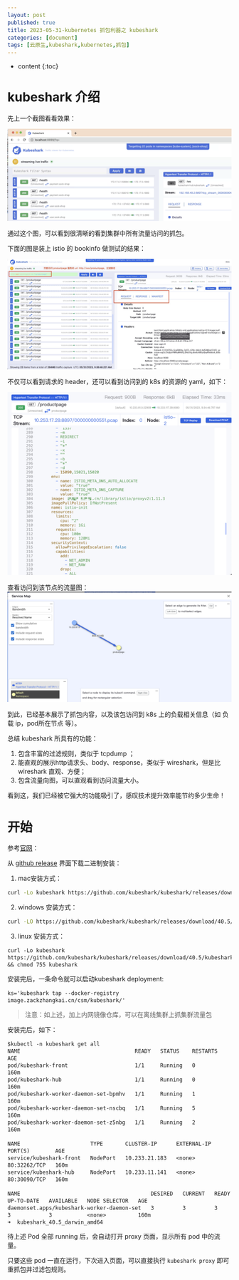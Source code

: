 ```yaml
---
layout: post
published: true
title: 2023-05-31-kubernetes 抓包利器之 kubeshark
categories: [document]
tags: [云原生,kubeshark,kubernetes,抓包]
---
```

* content
{:toc}

# kubeshark 介绍

先上一个截图看看效果：


![官方 shark 图](/images/kubeshark-ui.png) 

通过这个图，可以看到很清晰的看到集群中所有流量访问的抓包。

下面的图是装上 istio 的 bookinfo 做测试的结果：

![过滤 productpage 访问路径的http 包](/images/kubeshark-productpage.jpg) 

不仅可以看到请求的 header，还可以看到访问到的 k8s 的资源的 yaml，如下：

![工作负载manifest](/images/kubeshark-productpage-manifest.jpg) 

查看访问到该节点的流量图：
![流量图](/images/kubeshark-servicemap.jpg) 


到此，已经基本展示了抓包内容，以及该包访问到 k8s 上的负载相关信息（如 负载 ip，pod所在节点 等）。

总结 kubeshark 所具有的功能：
  1. 包含丰富的过滤规则，类似于 tcpdump ；
  2. 能直观的展示http请求头、body、response，类似于 wireshark，但是比 wireshark 直观、方便；
  3. 包含流量向图，可以直观看到访问流量大小。

看到这，我们已经被它强大的功能吸引了，感叹技术提升效率能节约多少生命！

# 开始

参考[官网](https://docs.kubeshark.co/en/introduction)：

从 [github release](https://github.com/kubeshark/kubeshark/releases) 界面下载二进制安装：

1. mac安装方式：

```bash
curl -Lo kubeshark https://github.com/kubeshark/kubeshark/releases/download/40.5/kubeshark_darwin_amd64 && chmod 755 kubeshark
```

2. windows 安装方式：

```bash
curl -LO https://github.com/kubeshark/kubeshark/releases/download/40.5/kubeshark.exe
```

3. linux 安装方式：

```
curl -Lo kubeshark https://github.com/kubeshark/kubeshark/releases/download/40.5/kubeshark_linux_amd64 && chmod 755 kubeshark
```

安装完后，一条命令就可以启动kubeshark deployment:

```
ks='kubeshark tap --docker-registry image.zackzhangkai.cn/csm/kubeshark/'
```

>注意：如上述，加上内网镜像仓库，可以在离线集群上抓集群流量包

安装完后，如下：

```
$kubectl -n kubeshark get all
NAME                                    READY   STATUS    RESTARTS   AGE
pod/kubeshark-front                     1/1     Running   0          160m
pod/kubeshark-hub                       1/1     Running   0          160m
pod/kubeshark-worker-daemon-set-bpmhv   1/1     Running   1          160m
pod/kubeshark-worker-daemon-set-nscbq   1/1     Running   5          160m
pod/kubeshark-worker-daemon-set-z5nbg   1/1     Running   2          160m

NAME                      TYPE       CLUSTER-IP      EXTERNAL-IP   PORT(S)        AGE
service/kubeshark-front   NodePort   10.233.21.183   <none>        80:32262/TCP   160m
service/kubeshark-hub     NodePort   10.233.11.141   <none>        80:30090/TCP   160m

NAME                                         DESIRED   CURRENT   READY   UP-TO-DATE   AVAILABLE   NODE SELECTOR   AGE
daemonset.apps/kubeshark-worker-daemon-set   3         3         3       3            3           <none>          160m
➜  kubeshark_40.5_darwin_amd64
```

待上述 Pod 全部 running 后，会自动打开 proxy 页面，显示所有 pod 中的流量。

只要这些 pod 一直在运行，下次进入页面，可以直接执行 `kubeshark proxy` 即可重抓包并过滤包规则。